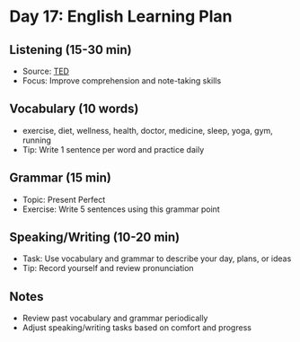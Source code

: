 # Day 17: English Learning Plan

## Listening (15-30 min)
- Source: [TED](https://www.ted.com/talks)
- Focus: Improve comprehension and note-taking skills

## Vocabulary (10 words)
- exercise, diet, wellness, health, doctor, medicine, sleep, yoga, gym, running
- Tip: Write 1 sentence per word and practice daily

## Grammar (15 min)
- Topic: Present Perfect
- Exercise: Write 5 sentences using this grammar point

## Speaking/Writing (10-20 min)
- Task: Use vocabulary and grammar to describe your day, plans, or ideas
- Tip: Record yourself and review pronunciation

## Notes
- Review past vocabulary and grammar periodically
- Adjust speaking/writing tasks based on comfort and progress


